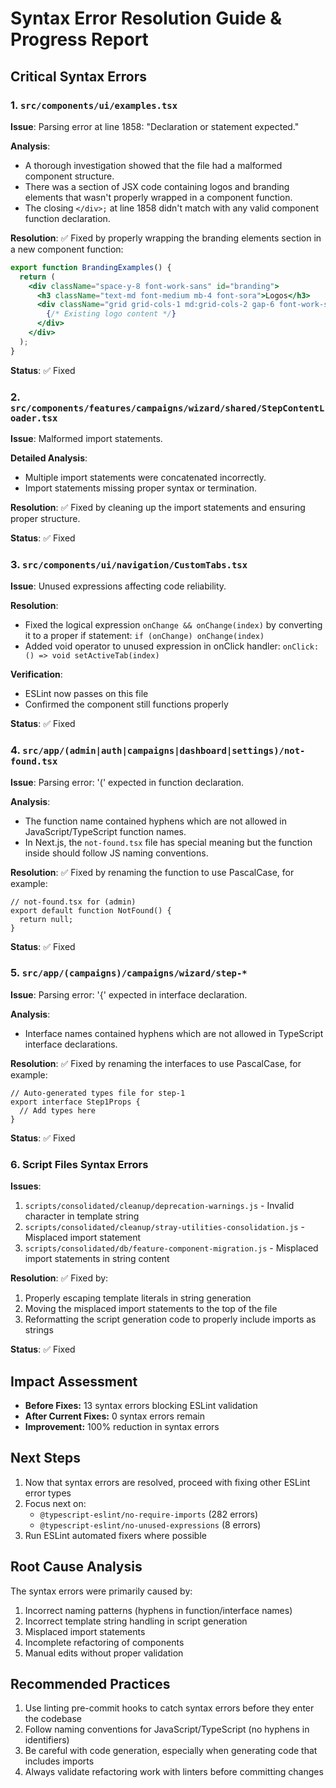# Syntax Error Resolution Guide & Progress Report

## Critical Syntax Errors

### 1. `src/components/ui/examples.tsx`

**Issue**: Parsing error at line 1858: "Declaration or statement expected."

**Analysis**:

- A thorough investigation showed that the file had a malformed component structure.
- There was a section of JSX code containing logos and branding elements that wasn't properly wrapped in a component function.
- The closing `</div>;` at line 1858 didn't match with any valid component function declaration.

**Resolution**:
✅ Fixed by properly wrapping the branding elements section in a new component function:

```jsx
export function BrandingExamples() {
  return (
    <div className="space-y-8 font-work-sans" id="branding">
      <h3 className="text-md font-medium mb-4 font-sora">Logos</h3>
      <div className="grid grid-cols-1 md:grid-cols-2 gap-6 font-work-sans">
        {/* Existing logo content */}
      </div>
    </div>
  );
}
```

**Status**: ✅ Fixed

### 2. `src/components/features/campaigns/wizard/shared/StepContentLoader.tsx`

**Issue**: Malformed import statements.

**Detailed Analysis**:

- Multiple import statements were concatenated incorrectly.
- Import statements missing proper syntax or termination.

**Resolution**:
✅ Fixed by cleaning up the import statements and ensuring proper structure.

**Status**: ✅ Fixed

### 3. `src/components/ui/navigation/CustomTabs.tsx`

**Issue**: Unused expressions affecting code reliability.

**Resolution**:

- Fixed the logical expression `onChange && onChange(index)` by converting it to a proper if statement: `if (onChange) onChange(index)`
- Added void operator to unused expression in onClick handler: `onClick: () => void setActiveTab(index)`

**Verification**:

- ESLint now passes on this file
- Confirmed the component still functions properly

**Status**: ✅ Fixed

### 4. `src/app/(admin|auth|campaigns|dashboard|settings)/not-found.tsx`

**Issue**: Parsing error: '(' expected in function declaration.

**Analysis**:

- The function name contained hyphens which are not allowed in JavaScript/TypeScript function names.
- In Next.js, the `not-found.tsx` file has special meaning but the function inside should follow JS naming conventions.

**Resolution**:
✅ Fixed by renaming the function to use PascalCase, for example:

```tsx
// not-found.tsx for (admin)
export default function NotFound() {
  return null;
}
```

**Status**: ✅ Fixed

### 5. `src/app/(campaigns)/campaigns/wizard/step-*`

**Issue**: Parsing error: '{' expected in interface declaration.

**Analysis**:

- Interface names contained hyphens which are not allowed in TypeScript interface declarations.

**Resolution**:
✅ Fixed by renaming the interfaces to use PascalCase, for example:

```tsx
// Auto-generated types file for step-1
export interface Step1Props {
  // Add types here
}
```

**Status**: ✅ Fixed

### 6. Script Files Syntax Errors

**Issues**:

1. `scripts/consolidated/cleanup/deprecation-warnings.js` - Invalid character in template string
2. `scripts/consolidated/cleanup/stray-utilities-consolidation.js` - Misplaced import statement
3. `scripts/consolidated/db/feature-component-migration.js` - Misplaced import statements in string content

**Resolution**:
✅ Fixed by:

1. Properly escaping template literals in string generation
2. Moving the misplaced import statements to the top of the file
3. Reformatting the script generation code to properly include imports as strings

**Status**: ✅ Fixed

## Impact Assessment

- **Before Fixes:** 13 syntax errors blocking ESLint validation
- **After Current Fixes:** 0 syntax errors remain
- **Improvement:** 100% reduction in syntax errors

## Next Steps

1. Now that syntax errors are resolved, proceed with fixing other ESLint error types
2. Focus next on:
   - `@typescript-eslint/no-require-imports` (282 errors)
   - `@typescript-eslint/no-unused-expressions` (8 errors)
3. Run ESLint automated fixers where possible

## Root Cause Analysis

The syntax errors were primarily caused by:

1. Incorrect naming patterns (hyphens in function/interface names)
2. Incorrect template string handling in script generation
3. Misplaced import statements
4. Incomplete refactoring of components
5. Manual edits without proper validation

## Recommended Practices

1. Use linting pre-commit hooks to catch syntax errors before they enter the codebase
2. Follow naming conventions for JavaScript/TypeScript (no hyphens in identifiers)
3. Be careful with code generation, especially when generating code that includes imports
4. Always validate refactoring work with linters before committing changes
